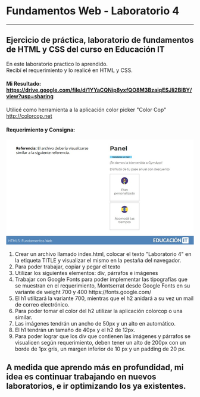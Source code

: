 # Fundamentos Web - Laboratorio 4
***
## Ejercicio de práctica, laboratorio de fundamentos de HTML y CSS del curso en Educación IT 

En este laboratorio practico lo aprendido. <br> 
Recibí el requerimiento y lo realicé en HTML y CSS. 

#### Mi Resultado: https://drive.google.com/file/d/1YYaCQNip8yxfQO8M3BzaiqESJli2BIBY/view?usp=sharing
Utilicé como herramienta a la aplicación color picker "Color Cop" http://colorcop.net

#### Requerimiento y Consigna:

<img src="imagenes/requerimiento4.jpg" width="1000" alt="Imagen de requerimiento" > 

<ol>
  <li>Crear un archivo llamado index.html, colocar el texto "Laboratorio 4" en la etiqueta TITLE y visualizar el mismo en la pestaña del navegador.</li>
  <li>Para poder trabajar, copiar y pegar el texto</li>
  <li>Utilizar los siguientes elementos: div, párrafos e imágenes</li>
  <li>Trabajar con Google Fonts para poder implementar las tipografías que se muestran en el requerimiento, Montserrat desde
Google Fonts en su variante de weight 700 y 400 https://fonts.google.com/</li>
  <li>El h1 utilizará la variante 700, mientras que el h2 anidará a su vez un mail de correo electrónico.</li>
  <li>Para poder tomar el color del h2 utilizar la aplicación colorcop o una similar.</li>
  <li>Las imágenes tendrán un ancho de 50px y un alto en automático.</li> 
  <li>El h1 tendrán un tamaño de 40px y el h2 de 12px.</li> 
  <li>Para poder lograr que los div que contienen las imágenes y párrafos se visualicen según requerimiento, deben tener un alto de 200px con un borde de 1px gris, un margen inferior de 10 px y un padding de 20 px.</li>
</ol>

## A medida que aprendo más en profundidad, mi idea es continuar trabajando en nuevos laboratorios, e ir optimizando los ya existentes.

